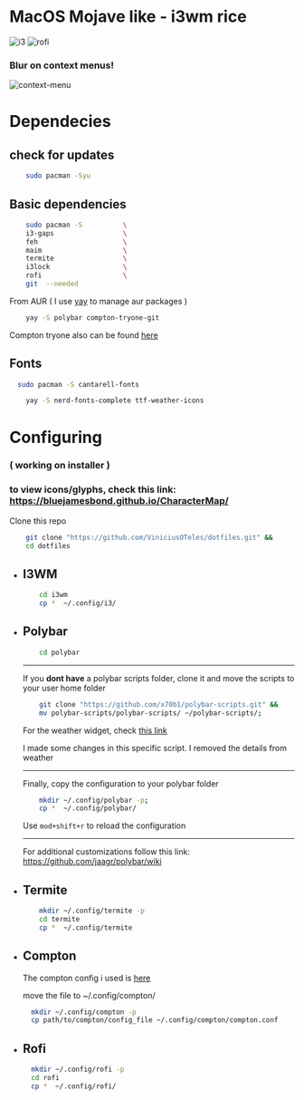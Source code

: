 # MacOS Mojave like - i3wm rice

![i3](/assets/ss1.png)
![rofi](/assets/ss2.png)

### Blur on context menus!

![context-menu](/assets/ss3.png)


# Dependecies
## check for updates
~~~ sh
    sudo pacman -Syu
~~~
## Basic dependencies

~~~ sh
    sudo pacman -S          \ 
    i3-gaps                 \ 
    feh                     \ 
    maim                    \ 
    termite                 \ 
    i3lock                  \ 
    rofi                    \ 
    git  --needed
~~~




From AUR ( I use [yay](https://github.com/Jguer/yay) to manage aur packages )
~~~ sh
    yay -S polybar compton-tryone-git
~~~
Compton tryone also can be found [here](https://github.com/tryone144/compton)


## Fonts
~~~sh
  sudo pacman -S cantarell-fonts
~~~ 

~~~ sh
    yay -S nerd-fonts-complete ttf-weather-icons
~~~


# Configuring
### ( working on installer )

### to view icons/glyphs, check this link: https://bluejamesbond.github.io/CharacterMap/

Clone this repo
~~~ sh
    git clone "https://github.com/ViniciusOTeles/dotfiles.git" &&
    cd dotfiles
~~~

+ ##  I3WM
    ~~~ sh
        cd i3wm
        cp *  ~/.config/i3/
    ~~~
+ ## Polybar
    ~~~ sh
        cd polybar
    ~~~
    ---
    If you <b>dont have</b> a polybar scripts folder, clone it and move the scripts to your user home folder
    ~~~ sh
        git clone "https://github.com/x70b1/polybar-scripts.git" &&
        mv polybar-scripts/polybar-scripts/ ~/polybar-scripts/;
    ~~~
    For the weather widget, check [this link](https://github.com/x70b1/polybar-scripts/tree/master/polybar-scripts/openweathermap-detailed)
    
    I made some changes in this specific script. I removed the details from weather

    ---
    Finally, copy the configuration to your polybar folder
    ~~~ sh
        mkdir ~/.config/polybar -p;
        cp *  ~/.config/polybar/
    ~~~
    Use `mod+shift+r` to reload the configuration

    ---
    For additional customizations follow this link: https://github.com/jaagr/polybar/wiki

+ ## Termite
    ~~~ sh
        mkdir ~/.config/termite -p
        cd termite
        cp *  ~/.config/termite 
    ~~~

+  ## Compton
    The compton config i used is [here](https://gitlab.riksolo.com/riksolo/dotfiles/blob/master/.config/compton.conf)

    move the file to ~/.config/compton/

    ~~~sh
      mkdir ~/.config/compton -p
      cp path/to/compton/config_file ~/.config/compton/compton.conf
    ~~~
+ ## Rofi
    ~~~sh
      mkdir ~/.config/rofi -p
      cd rofi
      cp *  ~/.config/rofi/
    ~~~
